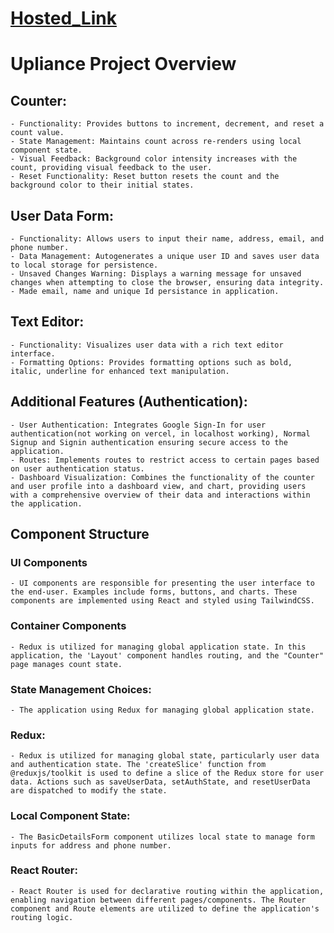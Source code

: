 # [Hosted_Link](https://upliance-assignment-amanullas-projects.vercel.app/)

# Upliance Project Overview

## Counter:

    - Functionality: Provides buttons to increment, decrement, and reset a count value.
    - State Management: Maintains count across re-renders using local component state.
    - Visual Feedback: Background color intensity increases with the count, providing visual feedback to the user.
    - Reset Functionality: Reset button resets the count and the background color to their initial states.

## User Data Form:

    - Functionality: Allows users to input their name, address, email, and phone number.
    - Data Management: Autogenerates a unique user ID and saves user data to local storage for persistence.
    - Unsaved Changes Warning: Displays a warning message for unsaved changes when attempting to close the browser, ensuring data integrity.
    - Made email, name and unique Id persistance in application.

## Text Editor:

    - Functionality: Visualizes user data with a rich text editor interface.
    - Formatting Options: Provides formatting options such as bold, italic, underline for enhanced text manipulation.

## Additional Features (Authentication):

    - User Authentication: Integrates Google Sign-In for user authentication(not working on vercel, in localhost working), Normal Signup and Signin authentication ensuring secure access to the application.
    - Routes: Implements routes to restrict access to certain pages based on user authentication status.
    - Dashboard Visualization: Combines the functionality of the counter and user profile into a dashboard view, and chart, providing users with a comprehensive overview of their data and interactions within the application.

## Component Structure

### UI Components

    - UI components are responsible for presenting the user interface to the end-user. Examples include forms, buttons, and charts. These components are implemented using React and styled using TailwindCSS.

### Container Components

    - Redux is utilized for managing global application state. In this application, the 'Layout' component handles routing, and the "Counter" page manages count state.

### State Management Choices:

    - The application using Redux for managing global application state.

### Redux:

    - Redux is utilized for managing global state, particularly user data and authentication state. The 'createSlice' function from @reduxjs/toolkit is used to define a slice of the Redux store for user data. Actions such as saveUserData, setAuthState, and resetUserData are dispatched to modify the state.

### Local Component State:

    - The BasicDetailsForm component utilizes local state to manage form inputs for address and phone number.

### React Router:

    - React Router is used for declarative routing within the application, enabling navigation between different pages/components. The Router component and Route elements are utilized to define the application's routing logic.
